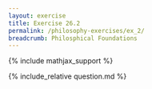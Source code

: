 ```yaml
---
layout: exercise
title: Exercise 26.2
permalink: /philosophy-exercises/ex_2/
breadcrumb: Philosphical Foundations
---
```


{% include mathjax_support %}

<div><i class="arrow-up loader" data-chapter="philosophy-exercises" data-exercise="ex_2" data-rating="0"></i></div>
{% include_relative question.md %}
